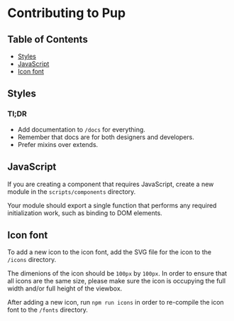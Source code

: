 # Contributing to Pup

## Table of Contents

- [Styles](#styles)
- [JavaScript](#javascript)
- [Icon font](#icon-font)

## Styles

### Tl;DR

- Add documentation to `/docs` for everything.
- Remember that docs are for both designers and developers.
- Prefer mixins over extends.

## JavaScript

If you are creating a component that requires JavaScript, create a new module in the `scripts/components` directory.

Your module should export a single function that performs any required initialization work, such as
binding to DOM elements.

## Icon font

To add a new icon to the icon font, add the SVG file for the icon to the `/icons` directory.

The dimenions of the icon should be `100px` by `100px`.
In order to ensure that all icons are the same size, please make sure the icon is
occupying the full width and/or full height of the viewbox.

After adding a new icon, run `npm run icons` in order to re-compile the icon font
to the `/fonts` directory.
